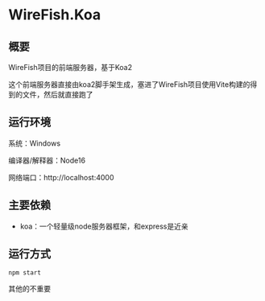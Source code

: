 # WireFish.Koa

## 概要

WireFish项目的前端服务器，基于Koa2

这个前端服务器直接由koa2脚手架生成，塞进了WireFish项目使用Vite构建的得到的文件，然后就直接跑了

## 运行环境

系统：Windows

编译器/解释器：Node16

网络端口：http://localhost:4000

## 主要依赖

* koa：一个轻量级node服务器框架，和express是近亲

## 运行方式

```shell
npm start
```

其他的不重要
